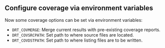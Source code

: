 ## Configure coverage via environment variables

Now some coverage options can be set via environment variables:

* `DRT_COVMERGE`: Merge current results with pre-existing coverage reports.
* `DRT_COVSRCPATH`: Set path to where source files are located.
* `DRT_COVDSTPATH`: Set path to where listing files are to be written.
